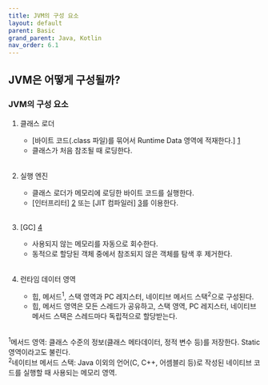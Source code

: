 ```yaml
---
title: JVM의 구성 요소
layout: default
parent: Basic
grand_parent: Java, Kotlin
nav_order: 6.1
---
```


## JVM은 어떻게 구성될까?
### JVM의 구성 요소
1. 클래스 로더
    - [바이트 코드(.class 파일)를 묶어서 Runtime Data 영역에 적재한다.] [1]<br/>
    - 클래스가 처음 참조될 때 로딩한다.<br/><br/>
   
2. 실행 엔진
    - 클래스 로더가 메모리에 로딩한 바이트 코드를 실행한다.<br/> 
    - [인터프리터] [2] 또는 [JIT 컴파일러] [3]를 이용한다.<br/><br/>
   
3. [GC] [4]
    - 사용되지 않는 메모리를 자동으로 회수한다.<br/>
    - 동적으로 할당된 객체 중에서 참조되지 않은 객체를 탐색 후 제거한다.<br/><br/>

4. 런타임 데이터 영역
    - 힙, 메서드<sup>1</sup>, 스택 영역과 PC 레지스터, 네이티브 메서드 스택<sup>2</sup>으로 구성된다.<br/>
    - 힙, 메서드 영역은 모든 스레드가 공유하고, 스택 영역, PC 레지스터, 네이티브 메서드 스택은 스레드마다 독립적으로 할당받는다.<br/><br/>

<sup>1</sup>메서드 영역: 클래스 수준의 정보(클래스 메타데이터, 정적 변수 등)를 저장한다. Static 영역이라고도 불린다.<br/>
<sup>2</sup>네이티브 메서드 스택: Java 이외의 언어(C, C++, 어셈블리 등)로 작성된 네이티브 코드를 실행할 때 사용되는 메모리 영역.<br/>

[1]: class%20loading.html
[2]: /docs/summary/etc/compiler%20vs%20interpreter.html
[3]: /docs/summary/etc/jit%20vs%20aot.html
[4]: /docs/summary/etc/garbage%20collection.html
